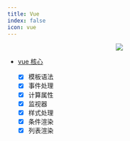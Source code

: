 ```yaml
---
title: Vue
index: false
icon: vue
---
```


<center>

<img src='https://zfh-nanjing-bucket.oss-cn-nanjing.aliyuncs.com/blog-images/尤大摊手.png'/>

</center>

- [vue 核心](/前端框架/Vue/Vue核心.html)

  - [x] 模板语法
  - [x] 事件处理
  - [x] 计算属性
  - [x] 监视器
  - [x] 样式处理
  - [x] 条件渲染
  - [x] 列表渲染
